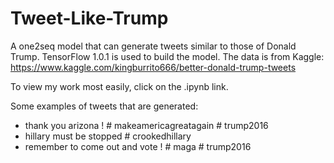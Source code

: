 # Tweet-Like-Trump

A one2seq model that can generate tweets similar to those of Donald Trump. TensorFlow 1.0.1 is used to build the model. The data is from Kaggle: https://www.kaggle.com/kingburrito666/better-donald-trump-tweets

To view my work most easily, click on the .ipynb link.

Some examples of tweets that are generated:
- thank you arizona ! # makeamericagreatagain # trump2016
- hillary must be stopped # crookedhillary
- remember to come out and vote ! # maga # trump2016
